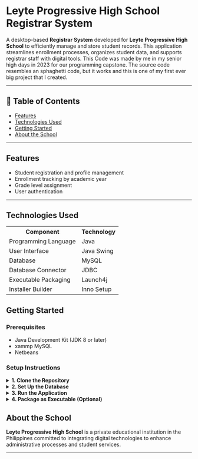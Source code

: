 <h1> Leyte Progressive High School Registrar System </h1>

<p>
  A desktop-based <strong>Registrar System</strong> developed for <strong>Leyte Progressive High School</strong> to efficiently manage and store student records.
  This application streamlines enrollment processes, organizes student data, and supports registrar staff with digital tools. This Code was made by me in my senior high days in 2023  for our programming capstone. The source code resembles an sphaghetti code, but it works and this is one of my first ever big project that I created.
</p>

<hr>

<h2> 📖 Table of Contents </h2>
<ul>
  <li><a href="#features">Features</a></li>
  <li><a href="#technologies-used">Technologies Used</a></li>
  <li><a href="#getting-started">Getting Started</a></li>
  <li><a href="#about-the-school">About the School</a></li>

</ul>

<hr>

<h2 id="features">Features</h2>
<ul>
  <li>Student registration and profile management</li>
  <li>Enrollment tracking by academic year</li>
  <li>Grade level assignment</li>
  <li>User authentication</li>
</ul>

<hr>

<h2 id="technologies-used">Technologies Used</h2>
<table>
  <tr>
    <th>Component</th>
    <th>Technology</th>
  </tr>
  <tr>
    <td>Programming Language</td>
    <td>Java</td>
  </tr>
  <tr>
    <td>User Interface</td>
    <td>Java Swing</td>
  </tr>
  <tr>
    <td>Database</td>
    <td>MySQL</td>
  </tr>
  <tr>
    <td>Database Connector</td>
    <td>JDBC</td>
  </tr>
  <tr>
    <td>Executable Packaging</td>
    <td>Launch4j</td>
  </tr>
  <tr>
    <td>Installer Builder</td>
    <td>Inno Setup</td>
  </tr>
</table>

<h2 id="getting-started">Getting Started</h2>

<h3>Prerequisites</h3>
<ul>
  <li>Java Development Kit (JDK 8 or later)</li>
  <li>xammp MySQL</li>
  <li>Netbeans</li>
</ul>

<h3>Setup Instructions</h3>

<details>
  <summary><strong>1. Clone the Repository</strong></summary>
  <pre><code>git clone https://github.com/yourusername/registrar-system.git
cd registrar-system</code></pre>
</details>

<details>
  <summary><strong>2. Set Up the Database</strong></summary>
  <ul>
    <li>Import the <code>registrar_db.sql</code> file located in the <code>/database</code> folder into your MySQL or SQLite server.</li>
    <li>Update your database connection settings inside the Java code.</li>
  </ul>
</details>

<details>
  <summary><strong>3. Run the Application</strong></summary>
  <ul>
    <li>Open the project in your IDE.</li>
    <li>Run <code>Main.java</code>.</li>
  </ul>
</details>

<details>
  <summary><strong>4. Package as Executable (Optional)</strong></summary>
  <ul>
    <li>Use Launch4j to convert the JAR file to an EXE.</li>
    <li>Use Inno Setup to create an installer for distribution.</li>
  </ul>
</details>


<h2 id="about-the-school">About the School</h2>
<p>
  <strong>Leyte Progressive High School</strong> is a private educational institution in the Philippines committed to integrating digital technologies to enhance administrative processes and student services.
</p>

<hr>
